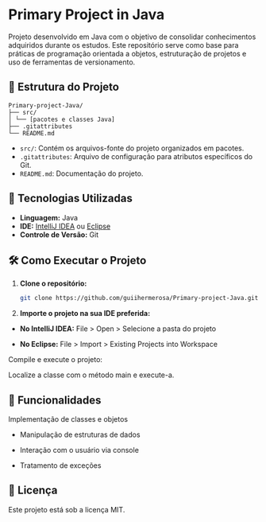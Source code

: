 # Primary Project in Java

Projeto desenvolvido em Java com o objetivo de consolidar conhecimentos adquiridos durante os estudos. Este repositório serve como base para práticas de programação orientada a objetos, estruturação de projetos e uso de ferramentas de versionamento.

## 📂 Estrutura do Projeto
```
Primary-project-Java/
├── src/
│ └── [pacotes e classes Java]
├── .gitattributes
└── README.md
```
- `src/`: Contém os arquivos-fonte do projeto organizados em pacotes.
- `.gitattributes`: Arquivo de configuração para atributos específicos do Git.
- `README.md`: Documentação do projeto.

## 🚀 Tecnologias Utilizadas

- **Linguagem:** Java
- **IDE:** [IntelliJ IDEA](https://www.jetbrains.com/idea/) ou [Eclipse](https://www.eclipse.org/)
- **Controle de Versão:** Git

## 🛠️ Como Executar o Projeto

1. **Clone o repositório:**

   ```bash
   git clone https://github.com/guiihermerosa/Primary-project-Java.git
2. **Importe o projeto na sua IDE preferida:**

  - **No IntelliJ IDEA:** File > Open > Selecione a pasta do projeto

  - **No Eclipse:** File > Import > Existing Projects into Workspace
  
  Compile e execute o projeto:

  Localize a classe com o método main e execute-a.

## 📌 Funcionalidades
 Implementação de classes e objetos

- Manipulação de estruturas de dados

- Interação com o usuário via console

- Tratamento de exceções



## 📄 Licença
Este projeto está sob a licença MIT.
